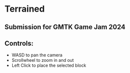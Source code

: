 # Terrained

## Submission for GMTK Game Jam 2024

## Controls:

- WASD to pan the camera
- Scrollwheel to zoom in and out
- Left Click to place the selected block
